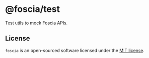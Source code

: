 # @foscia/test

Test utils to mock Foscia APIs.

## License

`foscia` is an open-sourced software licensed under the
[MIT license](LICENSE).
